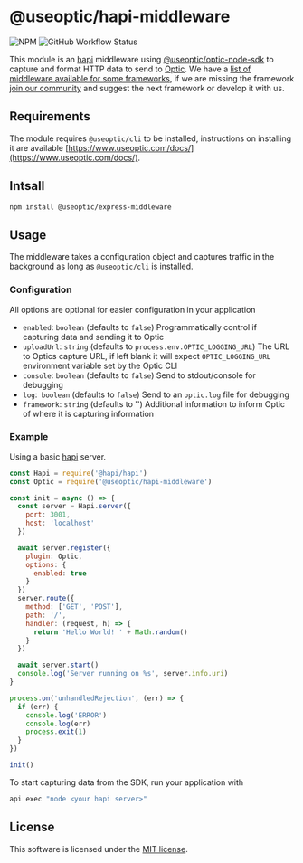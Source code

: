 # @useoptic/hapi-middleware

<!-- Badges -->
![NPM](https://img.shields.io/npm/l/@useoptic/hapi-middleware)
![GitHub Workflow Status](https://img.shields.io/github/workflow/status/opticdev/optic-node/publish-hapi)

This module is an [hapi](https://hapi.dev/) middleware using [@useoptic/optic-node-sdk](https://www.npmjs.com/package/@useoptic/optic-node-sdk) to capture and format HTTP data to send to [Optic](https://www.useoptic.com). We have a [list of middleware available for some frameworks](https://github.com/opticdev/optic-node), if we are missing the framework [join our community](https://useoptic.com/docs/community/) and suggest the next framework or develop it with us.

## Requirements

The module requires `@useoptic/cli` to be installed, instructions on installing it are available [https://www.useoptic.com/docs/](https://www.useoptic.com/docs/).

## Intsall

```sh
npm install @useoptic/express-middleware
```

## Usage

The middleware takes a configuration object and captures traffic in the background as long as `@useoptic/cli` is installed. 

### Configuration

All options are optional for easier configuration in your application
- `enabled`: `boolean` (defaults to `false`) Programmatically control if capturing data and sending it to Optic
- `uploadUrl`: `string` (defaults to `process.env.OPTIC_LOGGING_URL`) The URL to Optics capture URL, if left blank it will expect `OPTIC_LOGGING_URL` environment variable set by the Optic CLI
- `console`: `boolean` (defaults to `false`) Send to stdout/console for debugging
- `log`:` boolean` (defaults to `false`) Send to an `optic.log` file for debugging
 - `framework`: `string` (defaults to '') Additional information to inform Optic of where it is capturing information

### Example

Using a basic [hapi](https://hapi.dev/) server.

```js
const Hapi = require('@hapi/hapi')
const Optic = require('@useoptic/hapi-middleware')

const init = async () => {
  const server = Hapi.server({
    port: 3001,
    host: 'localhost'
  })

  await server.register({
    plugin: Optic,
    options: {
      enabled: true
    }
  })
  server.route({
    method: ['GET', 'POST'],
    path: '/',
    handler: (request, h) => {
      return 'Hello World! ' + Math.random()
    }
  })

  await server.start()
  console.log('Server running on %s', server.info.uri)
}

process.on('unhandledRejection', (err) => {
  if (err) {
    console.log('ERROR')
    console.log(err)
    process.exit(1)
  }
})

init()

```

To start capturing data from the SDK, run your application with

```sh
api exec "node <your hapi server>"
```

## License
This software is licensed under the [MIT license](../LICENSE).